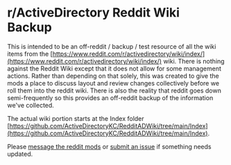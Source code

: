 # r/ActiveDirectory Reddit Wiki Backup
This is intended to be an off-reddit / backup / test resource of all the wiki items from the [https://www.reddit.com/r/activedirectory/wiki/index/](https://www.reddit.com/r/activedirectory/wiki/index/) wiki. There is nothing against the Reddit Wiki except that it does not allow for some management actions. Rather than depending on that solely, this was created to give the mods a place to discuss layout and review changes collectively before we roll them into the reddit wiki. There is also the reality that reddit goes down semi-frequently so this provides an off-reddit backup of the information we've collected. 

The actual wiki portion starts at the Index folder  [https://github.com/ActiveDirectoryKC/RedditADWiki/tree/main/Index](https://github.com/ActiveDirectoryKC/RedditADWiki/tree/main/Index).

Please [message the reddit mods](https://www.reddit.com/message/compose?to=r/activedirectory) or [submit an issue](https://github.com/ActiveDirectoryKC/RedditADWiki/issues) if something needs updated. 
